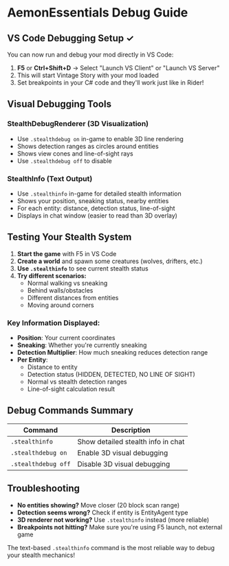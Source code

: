 # AemonEssentials Debug Guide

## VS Code Debugging Setup ✓

You can now run and debug your mod directly in VS Code:

1. **F5** or **Ctrl+Shift+D** → Select "Launch VS Client" or "Launch VS Server"
2. This will start Vintage Story with your mod loaded
3. Set breakpoints in your C# code and they'll work just like in Rider!

## Visual Debugging Tools

### StealthDebugRenderer (3D Visualization)
- Use `.stealthdebug on` in-game to enable 3D line rendering
- Shows detection ranges as circles around entities
- Shows view cones and line-of-sight rays
- Use `.stealthdebug off` to disable

### StealthInfo (Text Output)
- Use `.stealthinfo` in-game for detailed stealth information
- Shows your position, sneaking status, nearby entities
- For each entity: distance, detection status, line-of-sight
- Displays in chat window (easier to read than 3D overlay)

## Testing Your Stealth System

1. **Start the game** with F5 in VS Code
2. **Create a world** and spawn some creatures (wolves, drifters, etc.)
3. **Use `.stealthinfo`** to see current stealth status
4. **Try different scenarios:**
   - Normal walking vs sneaking
   - Behind walls/obstacles
   - Different distances from entities
   - Moving around corners

### Key Information Displayed:
- **Position**: Your current coordinates  
- **Sneaking**: Whether you're currently sneaking
- **Detection Multiplier**: How much sneaking reduces detection range
- **Per Entity**:
  - Distance to entity
  - Detection status (HIDDEN, DETECTED, NO LINE OF SIGHT)
  - Normal vs stealth detection ranges
  - Line-of-sight calculation result

## Debug Commands Summary

| Command | Description |
|---------|-------------|
| `.stealthinfo` | Show detailed stealth info in chat |
| `.stealthdebug on` | Enable 3D visual debugging |
| `.stealthdebug off` | Disable 3D visual debugging |

## Troubleshooting

- **No entities showing?** Move closer (20 block scan range)
- **Detection seems wrong?** Check if entity is EntityAgent type
- **3D renderer not working?** Use `.stealthinfo` instead (more reliable)
- **Breakpoints not hitting?** Make sure you're using F5 launch, not external game

The text-based `.stealthinfo` command is the most reliable way to debug your stealth mechanics!